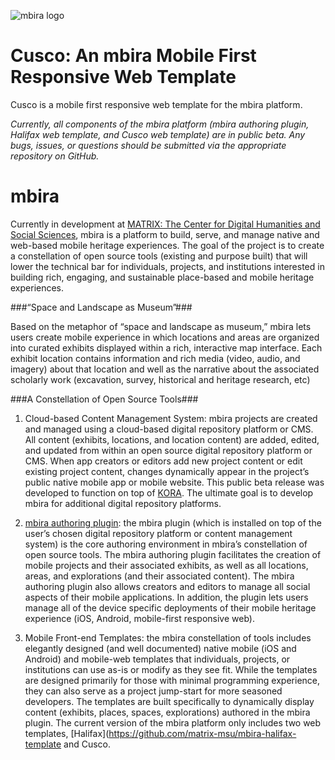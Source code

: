 ![mbira logo](http://mbira.matrix.msu.edu/wp-content/uploads/2015/03/Mbira_Logo_Horizontal.png "mbira logo")

# Cusco: An mbira Mobile First Responsive Web Template
Cusco is a mobile first responsive web template for the mbira platform.

_Currently, all components of the mbira platform (mbira authoring plugin, Halifax web template, and Cusco web template) are in public beta. Any bugs, issues, or questions should be submitted via the appropriate repository on GitHub._

mbira
=====

Currently in development at [MATRIX: The Center for Digital Humanities and Social Sciences](http://matrix.msu.edu), mbira is a platform to build, serve, and manage native and web-based mobile heritage experiences. The goal of the project is to create a constellation of open source tools (existing and purpose built) that will lower the technical bar for individuals, projects, and institutions interested in building rich, engaging, and sustainable place-based and mobile heritage experiences.  

###“Space and Landscape as Museum”###

Based on the metaphor of “space and landscape as museum,” mbira lets users create mobile experience in which locations and areas are organized into curated exhibits displayed within a rich, interactive map interface. Each exhibit location contains information and rich media (video, audio, and imagery) about that location and well as the narrative about the associated scholarly work (excavation, survey, historical and heritage research, etc)

###A Constellation of Open Source Tools###

1. Cloud-based Content Management System: mbira projects are created and managed using a cloud-based digital repository platform or CMS. All content (exhibits, locations, and location content) are added, edited, and updated from within an open source digital repository platform or CMS. When app creators or editors add new project content or edit existing project content, changes dynamically appear in the project’s public native mobile app or mobile website.  This public beta release was developed to function on top of [KORA](http://kora.matrix.msu.edu).  The ultimate goal is to develop mbira for additional digital repository platforms.

2. [mbira authoring plugin](https://github.com/matrix-msu/mbira-plugin): the mbira plugin (which is installed on top of the user’s chosen digital repository platform or content management system) is the core authoring environment in mbira’s constellation of open source tools. The mbira authoring plugin facilitates the creation of mobile projects and their associated exhibits, as well as all locations, areas, and explorations (and their associated content).  The mbira authoring plugin also allows creators and editors to manage all social aspects of their mobile applications. In addition, the plugin lets users manage all of the device specific deployments of their mobile heritage experience (iOS, Android, mobile-first responsive web).

3. Mobile Front-end Templates: the mbira constellation of tools includes elegantly designed (and well documented) native mobile (iOS and Android) and mobile-web  templates that individuals, projects, or institutions can use as-is or modify as they see fit. While the templates are designed primarily for those with minimal programming experience, they can also serve as a project jump-start for more seasoned developers. The templates are built specifically to dynamically display content (exhibits, places, spaces, explorations) authored in the mbira plugin. The current version of the mbira platform only  includes two web templates, [Halifax](https://github.com/matrix-msu/mbira-halifax-template and Cusco.  

